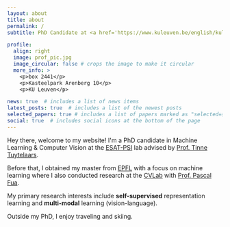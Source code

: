 ```yaml
---
layout: about
title: about
permalink: /
subtitle: PhD Candidate at <a href='https://www.kuleuven.be/english/kuleuven/index.html'>KU Leuven</a> in ML/CV.

profile:
  align: right
  image: prof_pic.jpg
  image_circular: false # crops the image to make it circular
  more_info: >
    <p>box 2441</p>
    <p>Kasteelpark Arenberg 10</p>
    <p>KU Leuven</p>

news: true  # includes a list of news items
latest_posts: true  # includes a list of the newest posts
selected_papers: true # includes a list of papers marked as "selected={true}"
social: true  # includes social icons at the bottom of the page
---
```


Hey there, welcome to my website! I'm a PhD candidate in Machine Learning & Computer Vision at the [ESAT-PSI](https://www.esat.kuleuven.be/psi) lab advised by [Prof. Tinne Tuytelaars](https://www.esat.kuleuven.be/psi/TT). 

Before that, I obtained my master from [EPFL](https://www.epfl.ch/en/) with a focus on machine learning where I also conducted research at the [CVLab](https://www.epfl.ch/labs/cvlab/) with [Prof. Pascal Fua](https://people.epfl.ch/pascal.fua/bio?lang=en).

My primary research interests include **self-supervised** representation learning and **multi-modal** learning (vision-language).

Outside my PhD, I enjoy traveling and skiing.

<!---
your comment goes here
and here
Put your address / P.O. box / other info right below your picture. You can also disable any of these elements by editing `profile` property of the YAML header of your `_pages/about.md`. Edit `_bibliography/papers.bib` and Jekyll will render your [publications page](/al-folio/publications/) automatically.

Link to your social media connections, too. This theme is set up to use [Font Awesome icons](http://fortawesome.github.io/Font-Awesome/) and [Academicons](https://jpswalsh.github.io/academicons/), like the ones below. Add your Facebook, Twitter, LinkedIn, Google Scholar, or just disable all of them.
-->